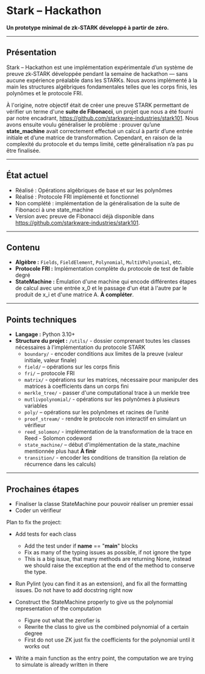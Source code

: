 # Stark – Hackathon 

**Un prototype minimal de zk‑STARK développé à partir de zéro.**

---

## Présentation

Stark – Hackathon est une implémentation expérimentale d’un système de preuve zk‑STARK développée pendant la semaine de hackathon — sans aucune expérience préalable dans les STARKs. Nous avons implémenté à la main les structures algébriques fondamentales telles que les corps finis, les polynômes et le protocole FRI.

À l'origine, notre objectif était de créer une preuve STARK permettant de vérifier un terme d'une **suite de Fibonacci**, un projet que nous a été fourni par notre encadrant, https://github.com/starkware-industries/stark101. Nous avons ensuite voulu généraliser le problème : prouver qu’une **state_machine** avait correctement effectué un calcul à partir d’une entrée initiale et d’une matrice de transformation. Cependant, en raison de la complexité du protocole et du temps limité, cette généralisation n’a pas pu être finalisée.

---

## État actuel

- Réalisé : Opérations algébriques de base et sur les polynômes  
- Réalisé : Protocole FRI implémenté et fonctionnel  
- Non complété : implémentation de la généralisation de la suite de Fibonacci à une state_machine
- Version avec preuve de Fibonacci déjà disponible dans https://github.com/starkware-industries/stark101.

---

##  Contenu

- **Algèbre :** `Fields`, `FieldElement`, `Polynomial`, `MultiVPolynomial`, etc.
- **Protocole FRI :** Implémentation complète du protocole de test de faible degré
- **StateMachine :** Émulation d'une machine qui encode différentes étapes de calcul avec une entrée x_0 et le passage d'un état à l'autre par le produit de x_i et d'une matrice A. **À compléter**.

---

## Points techniques

- **Langage :** Python 3.10+
- **Structure du projet :**
`/utils/` - dossier comprenant toutes les classes nécessaires à l'implémentation du protocole STARK
   - `boundary/` - encoder conditions aux limites de la preuve (valeur initiale, valeur finale)
   - `field/` – opérations sur les corps finis 
   - `fri/` – protocole FRI 
   - `matrix/` - opérations sur les matrices, nécessaire pour manipuler des matrices à coefficients dans un corps fini
   - `merkle_tree/` - passer d'une computational trace à un merkle tree
   - `mutlivpolynomial/` - opérations sur les polynômes à plusieurs variables  
   - `poly/` – opérations sur les polynômes et racines de l’unité    
   - `proof_stream/` - rendre le protocole non interactif en simulant un vérifieur
   - `reed_solomon/` - implémentation de la transformation de la trace en Reed - Solomon codeword 
   - `state_machine/` – début d'implémentation de la state_machine mentionnée plus haut **À finir**
   - `transition/` - encoder les conditions de transition (la relation de récurrence dans les calculs)

---

## Prochaines étapes

- Finaliser la classe StateMachine pour pouvoir réaliser un premier essai
- Coder un vérifieur 



Plan to fix the project:

- Add tests for each class
    - Add the test under if __name__ == "__main__" blocks
    - Fix as many of the typing issues as possible, if not ignore the type
    - This is a big issue, that many methods are returning None, instead we should raise the exception at the end of the method to conserve the type. 
- Run Pylint (you can find it as an extension), and fix all the formatting issues. Do not have to add docstring right now

- Construct the StateMachine properly to give us the polynomial representation of the computation
    - Figure out what the zerofier is
    - Rewrite the class to give us the combined polynomial of a certain degree
    - First do not use ZK just fix the coefficients for the polynomial until it works out
- Write a main function as the entry point, the computation we are trying to simulate is already written in there